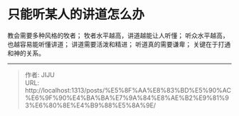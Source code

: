 # 只能听某人的讲道怎么办


教会需要多种风格的牧者；
牧者水平越高，讲道越能让人听懂；
听众水平越高，也越容易能听懂讲道；
讲道需要活泼和精进；
听道真的需要谦卑；
关键在于打通和神的关系。


---

> 作者: JIJU  
> URL: http://localhost:1313/posts/%E5%8F%AA%E8%83%BD%E5%90%AC%E6%9F%90%E4%BA%BA%E7%9A%84%E8%AE%B2%E9%81%93%E6%80%8E%E4%B9%88%E5%8A%9E/  

